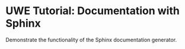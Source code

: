 # UWE Tutorial: Documentation with Sphinx

Demonstrate the functionality of the Sphinx documentation generator.